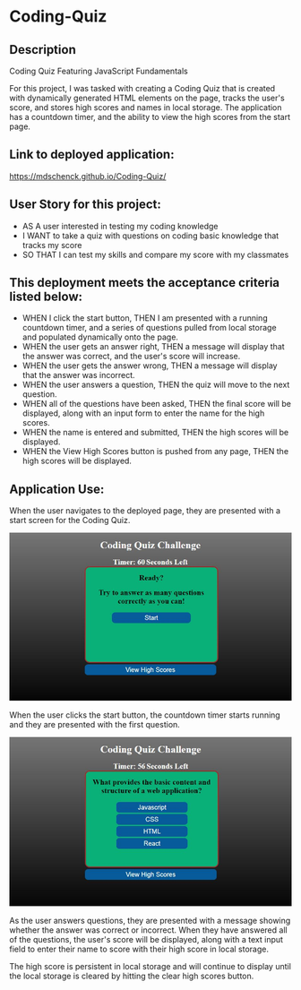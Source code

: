 # Coding-Quiz

## Description

Coding Quiz Featuring JavaScript Fundamentals

For this project, I was tasked with creating a Coding Quiz that is created with dynamically generated HTML elements on the page, tracks the user's score, and stores high scores and names in local storage. The application has a countdown timer, and the ability to view the high scores from the start page.

## Link to deployed application:

https://mdschenck.github.io/Coding-Quiz/

## User Story for this project:

- AS A user interested in testing my coding knowledge
- I WANT to take a quiz with questions on coding basic knowledge that tracks my score
- SO THAT I can test my skills and compare my score with my classmates

## This deployment meets the acceptance criteria listed below:

- WHEN I click the start button,
  THEN I am presented with a running countdown timer, and a series of questions pulled from local storage and populated dynamically onto the page.
- WHEN the user gets an answer right,
  THEN a message will display that the answer was correct, and the user's score will increase.
- WHEN the user gets the answer wrong,
  THEN a message will display that the answer was incorrect.
- WHEN the user answers a question,
  THEN the quiz will move to the next question.
- WHEN all of the questions have been asked,
  THEN the final score will be displayed, along with an input form to enter the name for the high scores.
- WHEN the name is entered and submitted,
  THEN the high scores will be displayed.
- WHEN the View High Scores button is pushed from any page,
  THEN the high scores will be displayed.

## Application Use:

When the user navigates to the deployed page, they are presented with a start screen for the Coding Quiz.

![Screenshot showing deployed website input](assets/images/CodingQuiz_Screenshot1.JPG)

When the user clicks the start button, the countdown timer starts running and they are presented with the first question.

![Screenshot showing deployed website input](assets/images/CodingQuiz_Screenshot2.JPG)

As the user answers questions, they are presented with a message showing whether the answer was correct or incorrect. When they have answered all of the questions, the user's score will be displayed, along with a text input field to enter their name to score with their high score in local storage.

The high score is persistent in local storage and will continue to display until the local storage is cleared by hitting the clear high scores button.
